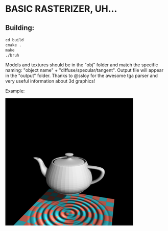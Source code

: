 # BASIC RASTERIZER, UH...
## Building:

```
cd build
cmake .
make
./bruh
```

Models and textures should be in the "obj" folder and match the specific naming: "object name" + "diffuse/specular/tangent".  Output file will appear in the "output" folder. Thanks to @ssloy for the awesome tga parser and very useful information about 3d graphics!

Example:


<img src="https://github.com/dopeyhex/Basic-rasterizer/blob/main/out.png?raw=true" width="400" height="400" />
